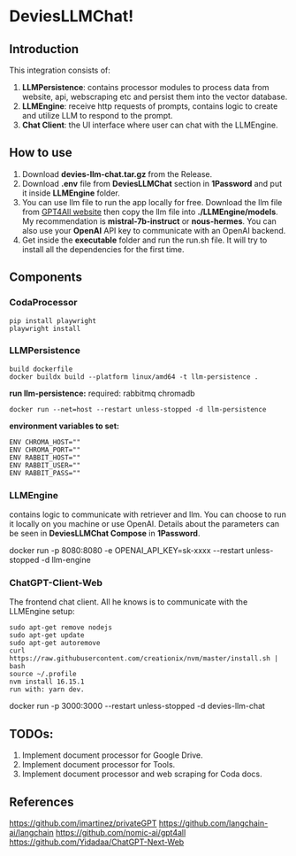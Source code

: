 ﻿# DeviesLLMChat!
## Introduction
This integration consists of:
1. **LLMPersistence**: contains processor modules to process data from website, api, webscraping etc and persist them into the vector database.
2. **LLMEngine**: receive http requests of prompts, contains logic to create and utilize LLM to respond to the prompt.
3. **Chat Client**: the UI interface where user can chat with the LLMEngine. 


## How to use
1. Download **devies-llm-chat.tar.gz** from the Release.
2. Download **.env** file from **DeviesLLMChat** section in **1Password** and put it inside **LLMEngine** folder.
3. You can use llm file to run the app locally for free. Download the llm file from [GPT4All website](https://gpt4all.io/index.html) then copy the llm file into **./LLMEngine/models**. My recommendation is **mistral-7b-instruct** or **nous-hermes**. You can also use your **OpenAI** API key to communicate with an OpenAI backend.
4. Get inside the **executable** folder and run the run.sh file. It will try to install all the dependencies for the first time.


## Components
### CodaProcessor

    pip install playwright
    playwright install

### LLMPersistence
    build dockerfile
    docker buildx build --platform linux/amd64 -t llm-persistence .

**run llm-persistence:**
required: rabbitmq chromadb

    docker run --net=host --restart unless-stopped -d llm-persistence

**environment variables to set:**

    ENV CHROMA_HOST=""
    ENV CHROMA_PORT=""
    ENV RABBIT_HOST=""
    ENV RABBIT_USER=""
    ENV RABBIT_PASS=""


### LLMEngine
contains logic to communicate with retriever and llm. You can choose to run it locally on you machine or use OpenAI. Details about the parameters can be seen in **DeviesLLMChat Compose** in **1Password**.

docker run -p 8080:8080 -e OPENAI_API_KEY=sk-xxxx --restart unless-stopped -d llm-engine


### ChatGPT-Client-Web
The frontend chat client. All he knows is to communicate with the LLMEngine
setup:

    sudo apt-get remove nodejs
    sudo apt-get update
    sudo apt-get autoremove
    curl https://raw.githubusercontent.com/creationix/nvm/master/install.sh | bash
    source ~/.profile
    nvm install 16.15.1
    run with: yarn dev.

docker run -p 3000:3000 --restart unless-stopped -d devies-llm-chat

## TODOs:
1. Implement document processor for Google Drive.
2. Implement document processor for Tools.
3. Implement document processor and web scraping for Coda docs.


## References
https://github.com/imartinez/privateGPT
https://github.com/langchain-ai/langchain
https://github.com/nomic-ai/gpt4all
https://github.com/Yidadaa/ChatGPT-Next-Web


